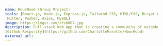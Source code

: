 ```yaml
---
name: HourHood (Group Project)
tools: [React.js, Node.js, Express.js, Tailwind CSS, HTML/CSS, Bcrypt & JWT,
 Multer, Pusher, Axios, MySQL]
image: https://imgur.com/rYs60G7.jpg
description: Full-stack Web App that is creating a community of neighbors who feel valued and supported by exchanging services with each other. 
[Github Respority](https://github.com/CharlotteMarotte/HourHood)
external_url: 
---
```

